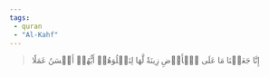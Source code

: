 ```yaml
---
tags: 
 - quran 
 - "Al-Kahf"
---
```


> إِنَّا جَعَلۡنَا مَا عَلَى ٱلۡأَرۡضِ زِينَةٗ لَّهَا لِنَبۡلُوَهُمۡ أَيُّهُمۡ أَحۡسَنُ عَمَلٗا
